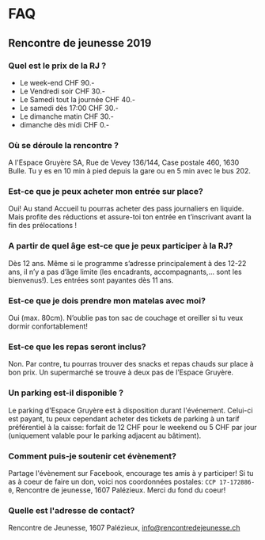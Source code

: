 # FAQ

## Rencontre de jeunesse 2019

### Quel est le prix de la RJ ?

- Le week-end CHF 90.-
- Le Vendredi soir CHF 30.-
- Le Samedi tout la journée CHF 40.-
- Le samedi dès 17:00 CHF 30.-
- Le dimanche matin CHF 30.-
- dimanche dès midi CHF 0.-

### Où se déroule la rencontre ?

A l'Espace Gruyère SA, Rue de Vevey 136/144, Case postale 460, 1630 Bulle. Tu y es en 10 min à pied depuis la gare ou en 5 min avec le bus 202.

### Est-ce que je peux acheter mon entrée sur place?

Oui! Au stand Accueil tu pourras acheter des pass journaliers en liquide. Mais profite des réductions et assure-toi ton entrée en t’inscrivant avant la fin des prélocations !

### A partir de quel âge est-ce que je peux participer à la RJ?

Dès 12 ans. Même si le programme s’adresse principalement à des 12-22 ans, il n’y a pas d’âge limite (les encadrants, accompagnants,... sont les bienvenus!). Les entrées sont payantes dès 11 ans.

### Est-ce que je dois prendre mon matelas avec moi?

Oui (max. 80cm). N’oublie pas ton sac de couchage et oreiller si tu veux dormir confortablement!

### Est-ce que les repas seront inclus?

Non. Par contre, tu pourras trouver des snacks et repas chauds sur place à bon prix. Un supermarché se trouve à deux pas de l’Espace Gruyère.

### Un parking est-il disponible ?

Le parking d'Espace Gruyère est à disposition durant l'événement. Celui-ci est payant, tu peux cependant acheter des tickets de parking à un tarif préférentiel à la caisse: forfait de 12 CHF pour le weekend ou 5 CHF par jour (uniquement valable pour le parking adjacent au bâtiment).

### Comment puis-je soutenir cet évènement?

Partage l'évènement sur Facebook, encourage tes amis à y participer! Si tu as à coeur de faire un don, voici nos coordonnées postales: `CCP 17-172886-0`, Rencontre de jeunesse, 1607 Palézieux. Merci du fond du coeur!

### Quelle est l'adresse de contact?

Rencontre de Jeunesse, 1607 Palézieux, info@rencontredejeunesse.ch